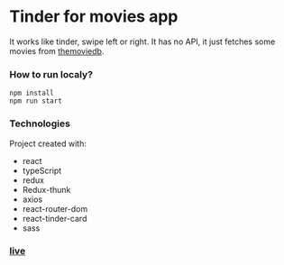 # Tinder for movies app

It works like tinder, swipe left or right.
It has no API, it just fetches some movies from [themoviedb](https://developers.themoviedb.org/3).

### How to run localy?

```
npm install
npm run start
```

### Technologies

Project created with:

- react
- typeScript
- redux
- Redux-thunk
- axios
- react-router-dom
- react-tinder-card
- sass

### [live](https://bbartt.github.io/tinder-for-movies/#/)
